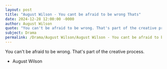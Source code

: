 ```yaml
---
layout: post
title: "August Wilson - You cant be afraid to be wrong Thats"
date: 2024-12-28 12:00:00 -0000
author: August Wilson
quote: "You can't be afraid to be wrong. That's part of the creative process."
subject: Drama
permalink: /Drama/August Wilson/August Wilson - You cant be afraid to be wrong Thats
---
```


You can't be afraid to be wrong. That's part of the creative process.

- August Wilson
